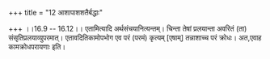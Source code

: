+++
title = "12 आशापाशशतैर्बद्धाः"

+++
।।16.9 -- 16.12।। एतामित्यादि अर्थसंचयानित्यन्तम्। चिन्ता तेषां
प्रलयान्ता अवरितं (ता) संसृतिप्रलयाव्युपरमात्। एतावदितिकामोपभोग एव परं
(परमं) कृत्यम् \[एषाम्\] तन्नाशाच्च परं क्रोधः। अत,एवाह कामक्रोधपरायणाः
इति।
